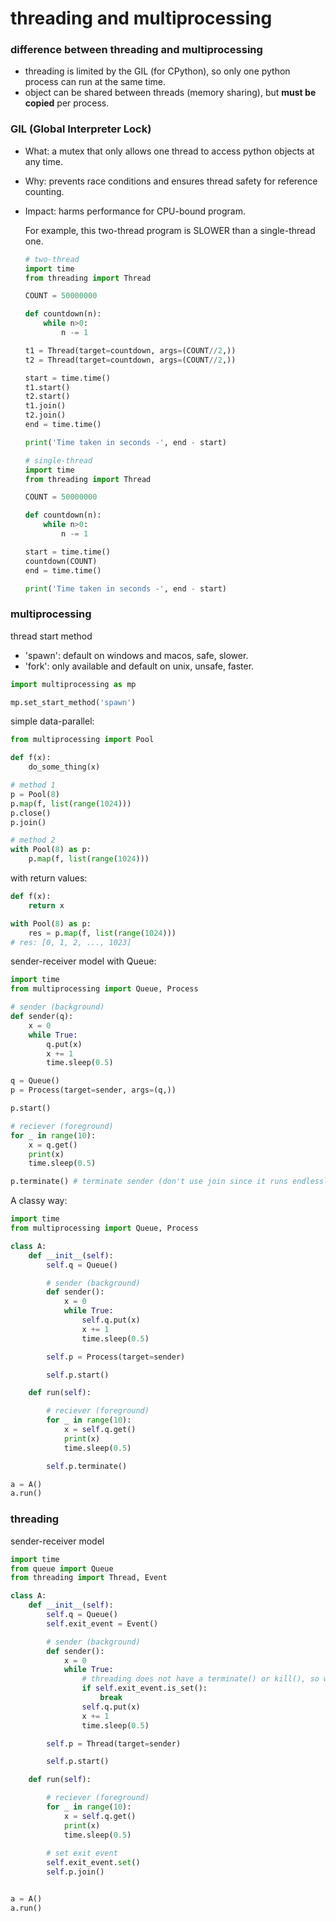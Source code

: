 # threading and multiprocessing


### difference between threading and multiprocessing

* threading is limited by the GIL (for CPython), so only one python process can run at the same time.
* object can be shared between threads (memory sharing), but **must be copied** per process.


### GIL (Global Interpreter Lock)

* What: a mutex that only allows one thread to access python objects at any time.

* Why: prevents race conditions and ensures thread safety for reference counting.

* Impact: harms performance for CPU-bound program.

  For example, this two-thread program is SLOWER than a single-thread one.

  ```python
  # two-thread
  import time
  from threading import Thread
  
  COUNT = 50000000
  
  def countdown(n):
      while n>0:
          n -= 1
  
  t1 = Thread(target=countdown, args=(COUNT//2,))
  t2 = Thread(target=countdown, args=(COUNT//2,))
  
  start = time.time()
  t1.start()
  t2.start()
  t1.join()
  t2.join()
  end = time.time()
  
  print('Time taken in seconds -', end - start)
  
  # single-thread
  import time
  from threading import Thread
  
  COUNT = 50000000
  
  def countdown(n):
      while n>0:
          n -= 1
  
  start = time.time()
  countdown(COUNT)
  end = time.time()
  
  print('Time taken in seconds -', end - start)
  ```

  
### multiprocessing

thread start method

* 'spawn': default on windows and macos, safe, slower.
* 'fork': only available and default on unix, unsafe, faster.

```python
import multiprocessing as mp

mp.set_start_method('spawn')
```


simple data-parallel:

```python
from multiprocessing import Pool

def f(x):
	do_some_thing(x)

# method 1
p = Pool(8)
p.map(f, list(range(1024)))
p.close()
p.join()

# method 2
with Pool(8) as p:
    p.map(f, list(range(1024)))
```

with return values:

```python
def f(x): 
    return x

with Pool(8) as p:
	res = p.map(f, list(range(1024)))
# res: [0, 1, 2, ..., 1023]
```


sender-receiver model with Queue:

```python
import time
from multiprocessing import Queue, Process

# sender (background)
def sender(q):
    x = 0
    while True:
        q.put(x)
        x += 1
        time.sleep(0.5)

q = Queue()
p = Process(target=sender, args=(q,))

p.start()

# reciever (foreground)
for _ in range(10):
    x = q.get()
    print(x)
    time.sleep(0.5)

p.terminate() # terminate sender (don't use join since it runs endlessly)
```

A classy way:

```python
import time
from multiprocessing import Queue, Process

class A:
    def __init__(self):
        self.q = Queue()

        # sender (background)
        def sender():
            x = 0
            while True:
                self.q.put(x)
                x += 1
                time.sleep(0.5)

        self.p = Process(target=sender)

        self.p.start()

    def run(self):

        # reciever (foreground)
        for _ in range(10):
            x = self.q.get()
            print(x)
            time.sleep(0.5)

        self.p.terminate()

a = A()
a.run()
```


### threading


sender-receiver model

```python
import time
from queue import Queue
from threading import Thread, Event

class A:
    def __init__(self):
        self.q = Queue()
        self.exit_event = Event()

        # sender (background)
        def sender():
            x = 0
            while True:
                # threading does not have a terminate() or kill(), so we manually handle the exit
                if self.exit_event.is_set():
                    break
                self.q.put(x)
                x += 1
                time.sleep(0.5)

        self.p = Thread(target=sender)

        self.p.start()

    def run(self):

        # reciever (foreground)
        for _ in range(10):
            x = self.q.get()
            print(x)
            time.sleep(0.5)
		
        # set exit event
        self.exit_event.set()
        self.p.join()


a = A()
a.run()
```


